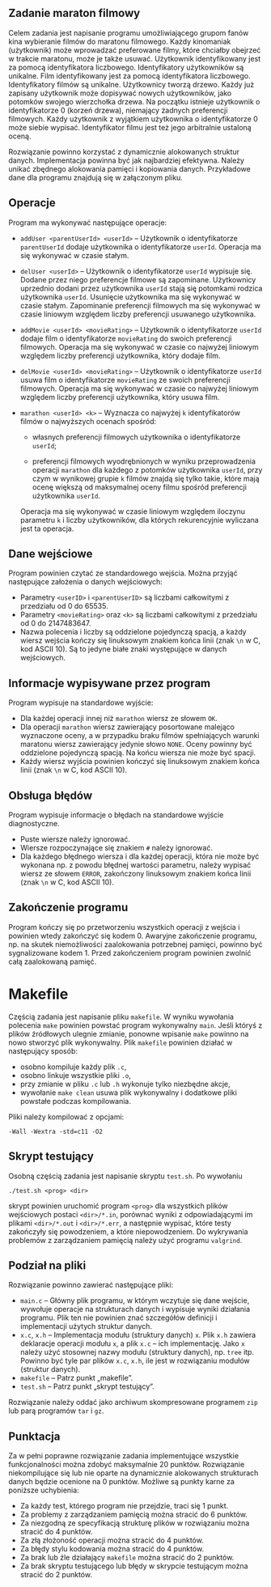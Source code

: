 <h2>Zadanie maraton filmowy</h2><div id="intro" class="box generalbox boxaligncenter"><div class="no-overflow"><p>Celem zadania jest napisanie programu umożliwiającego grupom fanów kina
wybieranie filmów do maratonu filmowego.
Każdy kinomaniak (użytkownik) może wprowadzać preferowane filmy, które chciałby
obejrzeć w trakcie maratonu, może je także usuwać.
Użytkownik identyfikowany jest za pomocą identyfikatora liczbowego.
Identyfikatory użytkowników są unikalne.
Film identyfikowany jest za pomocą identyfikatora liczbowego.
Identyfikatory filmów są unikalne.
Użytkownicy tworzą drzewo.
Każdy już zapisany użytkownik może dopisywać nowych użytkowników, jako potomków
swojego wierzchołka drzewa.
Na początku istnieje użytkownik o identyfikatorze 0 (korzeń drzewa), niemający
żadnych preferencji filmowych.
Każdy użytkownik z wyjątkiem użytkownika o identyfikatorze 0 może siebie
wypisać.
Identyfikator filmu jest też jego arbitralnie ustaloną oceną.</p>

<p>Rozwiązanie powinno korzystać z dynamicznie alokowanych struktur danych.
Implementacja powinna być jak najbardziej efektywna.
Należy unikać zbędnego alokowania pamięci i kopiowania danych.
Przykładowe dane dla programu znajdują się w załączonym pliku.</p>

<h2>Operacje</h2>

<p>Program ma wykonywać następujące operacje:</p>

<ul>
<li><p><code>addUser &lt;parentUserId&gt; &lt;userId&gt;</code> – Użytkownik o identyfikatorze
<code>parentUserId</code> dodaje użytkownika o identyfikatorze <code>userId</code>.
Operacja ma się wykonywać w czasie stałym.</p></li>
<li><p><code>delUser &lt;userId&gt;</code> – Użytkownik o identyfikatorze <code>userId</code> wypisuje się.
Dodane przez niego preferencje filmowe są zapominane.
Użytkownicy uprzednio dodani przez użytkownika <code>userId</code> stają się potomkami
rodzica użytkownika <code>userId</code>.
Usunięcie użytkownika ma się wykonywać w czasie stałym.
Zapominanie preferencji filmowych ma się wykonywać w czasie liniowym
względem liczby preferencji usuwanego użytkownika.</p></li>
<li><p><code>addMovie &lt;userId&gt; &lt;movieRating&gt;</code> – Użytkownik o identyfikatorze <code>userId</code>
dodaje film o identyfikatorze <code>movieRating</code> do swoich preferencji filmowych.
Operacja ma się wykonywać w czasie co najwyżej liniowym względem liczby
preferencji użytkownika, który dodaje film.</p></li>
<li><p><code>delMovie &lt;userId&gt; &lt;movieRating&gt;</code> – Użytkownik o identyfikatorze <code>userId</code>
usuwa film o identyfikatorze <code>movieRating</code> ze swoich preferencji filmowych.
Operacja ma się wykonywać w czasie co najwyżej liniowym względem liczby
preferencji użytkownika, który usuwa film.</p></li>
<li><p><code>marathon &lt;userId&gt; &lt;k&gt;</code> – Wyznacza co najwyżej <code>k</code> identyfikatorów filmów o
najwyższych ocenach spośród:</p>

<ul>
<li><p>własnych preferencji filmowych użytkownika o identyfikatorze <code>userId</code>;</p></li>
<li><p>preferencji filmowych wyodrębnionych w wyniku przeprowadzenia operacji
<code>marathon</code> dla każdego z potomków użytkownika <code>userId</code>, przy czym
w wynikowej grupie <code>k</code> filmów znajdą się tylko takie, które mają ocenę
większą od maksymalnej oceny filmu spośród preferencji użytkownika
<code>userId</code>.</p></li>
</ul>

<p>Operacja ma się wykonywać w czasie liniowym względem iloczynu parametru <code>k</code>
i liczby użytkowników, dla których rekurencyjnie wyliczana jest ta operacja.</p></li>
</ul>

<h2>Dane wejściowe</h2>

<p>Program powinien czytać ze standardowego wejścia.
Można przyjąć następujące założenia o danych wejściowych:</p>

<ul>
<li>Parametry <code>&lt;userID&gt;</code> i <code>&lt;parentUserID&gt;</code> są liczbami całkowitymi z przedziału
od 0 do 65535.</li>
<li>Parametry <code>&lt;movieRating&gt;</code> oraz <code>&lt;k&gt;</code> są liczbami całkowitymi z przedziału od
0 do 2147483647.</li>
<li>Nazwa polecenia i liczby są oddzielone pojedynczą spacją, a każdy wiersz
wejścia kończy się linuksowym znakiem końca linii (znak <code>\n</code> w C, kod ASCII
10). Są to jedyne białe znaki występujące w danych wejściowych.</li>
</ul>

<h2>Informacje wypisywane przez program</h2>

<p>Program wypisuje na standardowe wyjście:</p>

<ul>
<li>Dla każdej operacji innej niż <code>marathon</code> wiersz ze słowem <code>OK</code>.</li>
<li>Dla operacji <code>marathon</code> wiersz zawierający posortowane
malejąco wyznaczone oceny, a w przypadku braku filmów spełniających warunki
maratonu wiersz zawierający jedynie słowo <code>NONE</code>.
Oceny powinny być oddzielone pojedynczą spacją.
Na końcu wiersza nie może być spacji.</li>
<li>Każdy wiersz wyjścia powinien kończyć się linuksowym znakiem końca linii
(znak <code>\n</code> w C, kod ASCII 10).</li>
</ul>

<h2>Obsługa błędów</h2>

<p>Program wypisuje informacje o błędach na standardowe wyjście diagnostyczne.</p>

<ul>
<li>Puste wiersze należy ignorować.</li>
<li>Wiersze rozpoczynające się znakiem <code>#</code> należy ignorować.</li>
<li>Dla każdego błędnego wiersza i dla każdej operacji, która nie może być
wykonana np. z powodu błędnej wartości parametru, należy wypisać wiersz ze
słowem <code>ERROR</code>, zakończony linuksowym znakiem końca linii (znak <code>\n</code> w C,
kod ASCII 10).</li>
</ul>

<h2>Zakończenie programu</h2>

<p>Program kończy się po przetworzeniu wszystkich operacji z wejścia i powinien
wtedy zakończyć się kodem 0.
Awaryjne zakończenie programu, np. na skutek niemożliwości zaalokowania
potrzebnej pamięci, powinno być sygnalizowane kodem 1.
Przed zakończeniem program powinien zwolnić całą zaalokowaną pamięć.</p>

<h1>Makefile</h1>

<p>Częścią zadania jest napisanie pliku <code>makefile</code>.
W wyniku wywołania polecenia <code>make</code> powinien powstać program wykonywalny <code>main</code>.
Jeśli któryś z plików źródłowych ulegnie zmianie, ponowne wpisanie <code>make</code>
powinno na nowo stworzyć plik wykonywalny.
Plik <code>makefile</code> powinien działać w następujący sposób:</p>

<ul>
<li>osobno kompiluje każdy plik <code>.c</code>,</li>
<li>osobno linkuje wszystkie pliki <code>.o</code>,</li>
<li>przy zmianie w pliku <code>.c</code> lub <code>.h</code> wykonuje tylko niezbędne akcje,</li>
<li>wywołanie <code>make clean</code> usuwa plik wykonywalny i dodatkowe pliki powstałe
podczas kompilowania.</li>
</ul>

<p>Pliki należy kompilować z opcjami:</p>

<pre><code>-Wall -Wextra -std=c11 -O2
</code></pre>

<h2>Skrypt testujący</h2>

<p>Osobną częścią zadania jest napisanie skryptu <code>test.sh</code>.
Po wywołaniu</p>

<pre><code class="sh">./test.sh &lt;prog&gt; &lt;dir&gt;
</code></pre>

<p>skrypt powinien uruchomić program <code>&lt;prog&gt;</code> dla wszystkich plików wejściowych
postaci <code>&lt;dir&gt;/*.in</code>, porównać wyniki z odpowiadającymi im plikami
<code>&lt;dir&gt;/*.out</code> i <code>&lt;dir&gt;/*.err</code>, a następnie wypisać, które testy zakończyły się
powodzeniem, a które niepowodzeniem.
Do wykrywania problemów z zarządzaniem pamięcią należy użyć programu <code>valgrind</code>.</p>

<h2>Podział na pliki</h2>

<p>Rozwiązanie powinno zawierać następujące pliki:</p>

<ul>
<li><code>main.c</code> – Główny plik programu, w którym wczytuje się dane wejście,
wywołuje operacje na strukturach danych i wypisuje wyniki działania
programu.
Plik ten nie powinien znać szczegółów definicji i implementacji użytych
struktur danych.</li>
<li><code>x.c</code>, <code>x.h</code> – Implementacja modułu (struktury danych) <code>x</code>. Plik <code>x.h</code>
zawiera deklaracje operacji modułu <code>x</code>, a plik <code>x.c</code> – ich implementację.
Jako <code>x</code> należy użyć stosownej nazwy modułu (struktury danych), np. <code>tree</code>
itp.
Powinno być tyle par plików <code>x.c</code>, <code>x.h</code>, ile jest w rozwiązaniu modułów
(struktur danych).</li>
<li><code>makefile</code> – Patrz punkt „makefile”.</li>
<li><code>test.sh</code> – Patrz punkt „skrypt testujący”.</li>
</ul>

<p>Rozwiązanie należy oddać jako archiwum skompresowane programem <code>zip</code> lub parą
programów <code>tar</code> i <code>gz</code>.</p>

<h2>Punktacja</h2>

<p>Za w pełni poprawne rozwiązanie zadania implementujące wszystkie funkcjonalności
można zdobyć maksymalnie 20 punktów.
Rozwiązanie niekompilujące się lub nie oparte na dynamicznie alokowanych
strukturach danych będzie ocenione na 0 punktów.
Możliwe są punkty karne za poniższe uchybienia:</p>

<ul>
<li>Za każdy test, którego program nie przejdzie, traci się 1 punkt.</li>
<li>Za problemy z zarządzaniem pamięcią można stracić do 6 punktów.</li>
<li>Za niezgodną ze specyfikacją strukturę plików w rozwiązaniu można stracić do
4 punktów.</li>
<li>Za złą złożoność operacji można stracić do 4 punktów.</li>
<li>Za błędy stylu kodowania można stracić do 4 punktów.</li>
<li>Za brak lub źle działający <code>makefile</code> można stracić do 2 punktów.</li>
<li>Za brak skryptu testującego lub błędy w skrypcie testującym można stracić do
2 punktów.</li>
</ul>
